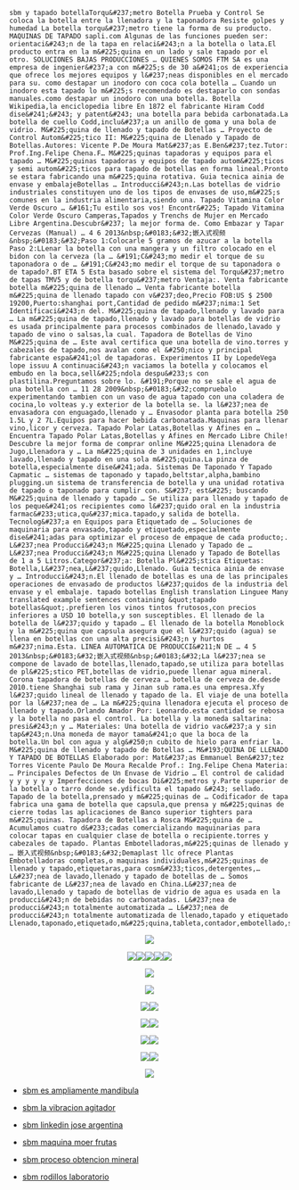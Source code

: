 
```
sbm y tapado botellaTorqu&#237;metro Botella Prueba y Control Se coloca la botella entre la llenadora y la taponadora Resiste golpes y humedad La botella torqu&#237;metro tiene la forma de su producto. MAQUINAS DE TAPADO sapli.com Algunas de las funciones pueden ser: orientaci&#243;n de la tapa en relaci&#243;n a la botella o lata.El producto entra en la m&#225;quina en un lado y sale tapado por el otro. SOLUCIONES BAJAS PRODUCCIONES … QUIENES SOMOS FTM SA es una empresa de ingenier&#237;a con m&#225;s de 30 a&#241;os de experiencia que ofrece los mejores equipos y l&#237;neas disponibles en el mercado para su. como destapar un inodoro con coca cola botella … Cuando un inodoro esta tapado lo m&#225;s recomendado es destaparlo con sondas manuales.como destapar un inodoro con una botella. Botella Wikipedia,la enciclopedia libre En 1872 el fabricante Hiram Codd dise&#241;&#243; y patent&#243; una botella para bebida carbonatada.La botella de cuello Codd,inclu&#237;a un anillo de goma y una bola de vidrio. M&#225;quina de llenado y tapado de Botellas … Proyecto de Control Autom&#225;tico II: M&#225;quina de Llenado y Tapado de Botellas.Autores: Vicente P.De Moura Mat&#237;as E.Ben&#237;tez.Tutor: Prof.Ing.Felipe Chena.F… M&#225;quinas tapadoras y equipos para el tapado … M&#225;quinas tapadoras y equipos de tapado autom&#225;ticos y semi autom&#225;ticos para tapado de botellas en forma lineal.Pronto se estara fabricando una m&#225;quina rotativa. Guia tecnica ainia de envase y embalajeBotellas … Introducci&#243;n.Las botellas de vidrio industriales constituyen uno de los tipos de envases de uso,m&#225;s comunes en la industria alimentaria,siendo una. Tapado Vitamina Color Verde Oscuro … &#161;Tu estilo sos vos! Encontr&#225; Tapado Vitamina Color Verde Oscuro Camperas,Tapados y Trenchs de Mujer en Mercado Libre Argentina.Descubr&#237; la mejor forma de. Como Embazar y Tapar Cervezas (Manual) … 4 6 2013&nbsp;&#0183;&#32;嵌入式视频&nbsp;&#0183;&#32;Paso 1:Colocarle 5 gramos de azucar a la botella Paso 2:LLenar la botella con una mangera y un filtro colocado en el bidon con la cerveza (la … &#191;C&#243;mo medir el torque de su taponadora o de … &#191;C&#243;mo medir el torque de su taponadora o de tapado?.BT ETA 5 Esta basado sobre el sistema del Torqu&#237;metro de tapas TMV5 y de botella torqu&#237;metro Ventaja:. Venta fabricante botella m&#225;quina de llenado … Venta fabricante botella m&#225;quina de llenado tapado con v&#237;deo,Precio FOB:US $ 2500 19200,Puerto:shanghai port,Cantidad de pedido m&#237;nima:1 Set Identificaci&#243;n del. M&#225;quina de tapado,llenado y lavado para … La m&#225;quina de tapado,llenado y lavado para botellas de vidrio es usada principalmente para procesos combinados de llenado,lavado y tapado de vino o salsas,la cual. Tapadora de Botellas de Vino M&#225;quina de … Este aval certifica que una botella de vino.torres y cabezales de tapado,nos avalan como el &#250;nico y principal fabricante espa&#241;ol de tapadoras. Experimentos II by LopedeVega lope issuu A continuaci&#243;n vaciamos la botella y colocamos el embudo en la boca,sell&#225;ndola despu&#233;s con plastilina.Preguntamos sobre lo. &#191;Porque no se sale el agua de una botella con … 11 28 2009&nbsp;&#0183;&#32;compruebalo experimentando tambien con un vaso de agua tapado con una coladera de cocina,lo volteas y.y exterior de la botella se. la l&#237;nea de envasadora con enguagado,llenado y … Envasodor planta para botella 250 1.5L y 2 7L.Equipos para hacer bebida carbonatada.Maquinas para llenar vino,licor y cerveza. Tapado Polar Latas,Botellas y Afines en … Encuentra Tapado Polar Latas,Botellas y Afines en Mercado Libre Chile! Descubre la mejor forma de comprar online M&#225;quina Llenadora de Jugo,Llenadora y … La m&#225;quina de 3 unidades en 1,incluye lavado,llenado y tapado en una sola m&#225;quina.La pinza de botella,especialmente dise&#241;ada. Sistemas De Taponado Y Tapado Capmatic … sistemas de taponado y tapado,beltstar,alpha,bambino plugging.un sistema de transferencia de botella y una unidad rotativa de tapado o taponado para cumplir con. S&#237; est&#225; buscando M&#225;quina de llenado y tapado … Se utiliza para llenado y tapado de los peque&#241;os recipientes como l&#237;quido oral en la industria farmac&#233;utica,qu&#237;mica.tapado,y salida de botella. Tecnolog&#237;a en Equipos para Etiquetado de … Soluciones de maquinaria para envasado,tapado y etiquetado,especialmente dise&#241;adas para optimizar el proceso de empaque de cada producto;. L&#237;nea Producci&#243;n M&#225;quina Llenado y Tapado de … L&#237;nea Producci&#243;n M&#225;quina Llenado y Tapado de Botellas de 1 a 5 Litros.Categor&#237;a: Botella Pl&#225;stica Etiquetas: Botella,L&#237;nea,L&#237;quido,Llenado. Guia tecnica ainia de envase y … Introducci&#243;n.El llenado de botellas es una de las principales operaciones de envasado de productos l&#237;quidos de la industria del envase y el embalaje. tapado botellas English translation Linguee Many translated example sentences containing &quot;tapado botellas&quot;.prefieren los vinos tintos frutosos,con precios inferiores a USD 10 botella,y son susceptibles. El llenado de la botella de l&#237;quido y tapado … El llenado de la botella Monoblock y la m&#225;quina que capsula asegura que el l&#237;quido (agua) se llena en botellas con una alta precisi&#243;n y hurtos m&#237;nima.Esta. LINEA AUTOMATICA DE PRODUCCI&#211;N DE … 4 5 2013&nbsp;&#0183;&#32;嵌入式视频&nbsp;&#0183;&#32;La l&#237;nea se compone de lavado de botellas,llenado,tapado,se utiliza para botellas de pl&#225;stico PET,botellas de vidrio,puede llenar agua mineral. Corona tapadora de botellas de cerveza … botella de cerveza de.desde 2010.tiene Shanghai sub rama y Jinan sub rama.es una empresa.Xfy l&#237;quido lineal de llenado y tapado de la. El viaje de una botella por la l&#237;nea de … La m&#225;quina llenadora ejecuta el proceso de llenado y tapado.Orlando Amador Por: Leonardo.esta cantidad se rebosa y la botella no pasa el control. La botella y la moneda saltarina: presi&#243;n y … Materiales: Una botella de vidrio vac&#237;a y sin tap&#243;n.Una moneda de mayor tama&#241;o que la boca de la botella.Un bol con agua y alg&#250;n cubito de hielo para enfriar la. M&#225;quina de llenado y tapado de Botellas … M&#193;QUINA DE LLENADO Y TAPADO DE BOTELLAS Elaborado por: Mat&#237;as Emmanuel Ben&#237;tez Torres Vicente Paulo De Moura Recalde Prof.: Ing.Felipe Chena Materia: … Principales Defectos de Un Envase de Vidrio … El control de calidad y y y y y y Imperfecciones de bocas Di&#225;metros y.Parte superior de la botella o tarro donde se.ydificulta el tapado &#243; sellado. Tapado de la botella,prensado y m&#225;quinas de … Codificador de tapa fabrica una gama de botella que capsula,que prensa y m&#225;quinas de cierre todas las aplicaciones de Banco superior tighters para m&#225;quinas. Tapadora de Botellas a Rosca M&#225;quina de … Acumulamos cuatro d&#233;cadas comercializando maquinarias para colocar tapas en cualquier clase de botella o recipiente.torres y cabezales de tapado. Plantas Embotelladoras,m&#225;quinas de llenado y … 嵌入式视频&nbsp;&#0183;&#32;Demaplast llc ofrece Plantas Embotelladoras completas,o maquinas individuales,m&#225;quinas de llenado y tapado,etiquetaras,para cosm&#233;ticos,detergentes,… L&#237;nea de lavado,llenado y tapado de botellas de … Somos fabricante de L&#237;nea de lavado en China.L&#237;nea de lavado,Llenado y tapado de botellas de vidrio de agua es usada en la producci&#243;n de bebidas no carbonatadas. L&#237;nea de producci&#243;n totalmente automatizada … L&#237;nea de producci&#243;n totalmente automatizada de llenado,tapado y etiquetado Llenado,taponado,etiquetado,m&#225;quina,tableta,contador,embotellado,soluciones. 
```

<div align="center">

<a href="https://es-crusher.shibang-china.com/github&k=sbm+y+tapado+botella"><img src="https://static.shibang-china.com/es/crusher/logo.jpg"></a>

<a href="https://es-crusher.shibang-china.com/github&k=sbm+y+tapado+botella"><img src="https://static.shibang-china.com/es/crusher/index.jpg"></a><a href="https://es-crusher.shibang-china.com/material.htmlgithub&k=sbm+y+tapado+botella"><img src="https://static.shibang-china.com/es/crusher/material.jpg"></a><a href="https://es-crusher.shibang-china.com/application.htmlgithub&k=sbm+y+tapado+botella"><img src="https://static.shibang-china.com/es/crusher/application.jpg"></a><a href="https://es-crusher.shibang-china.com/aboutus.htmlgithub&k=sbm+y+tapado+botella"><img src="https://static.shibang-china.com/es/crusher/aboutus.jpg"></a><a href="https://es-crusher.shibang-china.com/contact.htmlgithub&k=sbm+y+tapado+botella"><img src="https://static.shibang-china.com/es/crusher/contact.jpg"></a>

<a href="https://es-crusher.shibang-china.com/github&k=sbm+y+tapado+botella"><img src="https://static.shibang-china.com/es/crusher/banner.jpg"></a>

<a href="https://swt.shibang-china.com/github&k=sbm+y+tapado+botella"><img src="https://static.shibang-china.com/es/crusher/text.jpg"></a>

<a href="https://swt.shibang-china.com/github&k=sbm+y+tapado+botella"><img src="https://static.shibang-china.com/es/crusher/chat.jpg"></a><a href="https://es-crusher.shibang-china.com/contact.htmlgithub&k=sbm+y+tapado+botella"><img src="https://static.shibang-china.com/es/crusher/message.jpg"></a>

<a href="https://es-crusher.shibang-china.com/products/pe.htmlgithub&k=sbm+y+tapado+botella"><img src="https://static.shibang-china.com/es/crusher/pe.jpg"></a><a href="https://es-crusher.shibang-china.com/products/pf.htmlgithub&k=sbm+y+tapado+botella"><img src="https://static.shibang-china.com/es/crusher/pf.jpg"></a>

<a href="https://es-crusher.shibang-china.com/products/hpt.htmlgithub&k=sbm+y+tapado+botella"><img src="https://static.shibang-china.com/es/crusher/hpt.jpg"></a><a href="https://es-crusher.shibang-china.com/products/vsi.htmlgithub&k=sbm+y+tapado+botella"><img src="https://static.shibang-china.com/es/crusher/vsi.jpg"></a>

<a href="https://es-crusher.shibang-china.com/products/klv.htmlgithub&k=sbm+y+tapado+botella"><img src="https://static.shibang-china.com/es/crusher/klv.jpg"></a><a href="https://es-crusher.shibang-china.com/products/portable.htmlgithub&k=sbm+y+tapado+botella"><img src="https://static.shibang-china.com/es/crusher/portable.jpg"></a>

<a href="https://swt.shibang-china.com/github&k=sbm+y+tapado+botella"><img src="https://static.shibang-china.com/es/crusher/case.jpg"></a>

</div>


* [sbm es ampliamente mandibula](sbm%20es%20ampliamente%20mandibula.md)

* [sbm la vibracion agitador](sbm%20la%20vibracion%20agitador.md)

* [sbm linkedin jose argentina](sbm%20linkedin%20jose%20argentina.md)

* [sbm maquina moer frutas](sbm%20maquina%20moer%20frutas.md)

* [sbm proceso obtencion mineral](sbm%20proceso%20obtencion%20mineral.md)

* [sbm rodillos laboratorio](sbm%20rodillos%20laboratorio.md)